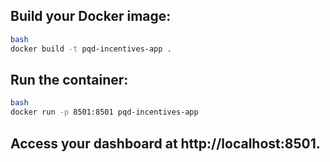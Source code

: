 ## Build your Docker image:

```sh
bash
docker build -t pqd-incentives-app .
```

## Run the container:

```sh
bash
docker run -p 8501:8501 pqd-incentives-app
```

## Access your dashboard at http://localhost:8501.
